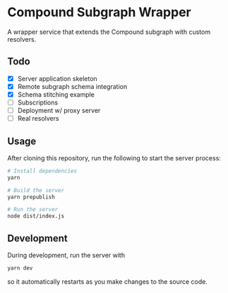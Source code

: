 # Compound Subgraph Wrapper

A wrapper service that extends the Compound subgraph with custom resolvers.

## Todo

- [x] Server application skeleton
- [x] Remote subgraph schema integration
- [x] Schema stitching example
- [ ] Subscriptions
- [ ] Deployment w/ proxy server
- [ ] Real resolvers

## Usage

After cloning this repository, run the following to start the server process:

```sh
# Install dependencies
yarn

# Build the server 
yarn prepublish

# Run the server
node dist/index.js
```

## Development

During development, run the server with

```sh
yarn dev
```

so it automatically restarts as you make changes to the source code.
